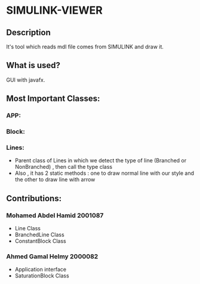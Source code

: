 # SIMULINK-VIEWER
## Description
It's tool which reads mdl file comes from SIMULINK and draw it.
## What is used?
GUI with javafx.
## Most Important Classes:
### APP:
### Block:
### Lines:
- Parent class of Lines in which we detect the type of line (Branched or NonBranched) , then call the type class
- Also , it has 2 static methods : one to draw normal line with our style and the other to draw line with arrow
## Contributions:
### Mohamed Abdel Hamid 2001087
- Line Class
- BranchedLine Class
- ConstantBlock Class
### Ahmed Gamal Helmy 2000082
- Application interface
- SaturationBlock Class
